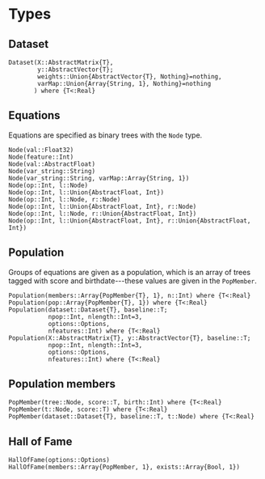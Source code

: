# Types

## Dataset

```@docs
Dataset(X::AbstractMatrix{T},
        y::AbstractVector{T};
        weights::Union{AbstractVector{T}, Nothing}=nothing,
        varMap::Union{Array{String, 1}, Nothing}=nothing
       ) where {T<:Real}
```

## Equations

Equations are specified as binary trees with the `Node` type.

```@docs
Node(val::Float32)
Node(feature::Int)
Node(val::AbstractFloat)
Node(var_string::String)
Node(var_string::String, varMap::Array{String, 1})
Node(op::Int, l::Node)
Node(op::Int, l::Union{AbstractFloat, Int})
Node(op::Int, l::Node, r::Node)
Node(op::Int, l::Union{AbstractFloat, Int}, r::Node)
Node(op::Int, l::Node, r::Union{AbstractFloat, Int})
Node(op::Int, l::Union{AbstractFloat, Int}, r::Union{AbstractFloat, Int})
```

## Population

Groups of equations are given as a population, which is
an array of trees tagged with score and birthdate---these
values are given in the `PopMember`.

```@docs
Population(members::Array{PopMember{T}, 1}, n::Int) where {T<:Real}
Population(pop::Array{PopMember{T}, 1}) where {T<:Real}
Population(dataset::Dataset{T}, baseline::T;
           npop::Int, nlength::Int=3,
           options::Options,
           nfeatures::Int) where {T<:Real}
Population(X::AbstractMatrix{T}, y::AbstractVector{T}, baseline::T;
           npop::Int, nlength::Int=3,
           options::Options,
           nfeatures::Int) where {T<:Real}
```

## Population members
```@docs
PopMember(tree::Node, score::T, birth::Int) where {T<:Real}
PopMember(t::Node, score::T) where {T<:Real}
PopMember(dataset::Dataset{T}, baseline::T, t::Node) where {T<:Real}
```

## Hall of Fame

```@docs
HallOfFame(options::Options)
HallOfFame(members::Array{PopMember, 1}, exists::Array{Bool, 1})
```
